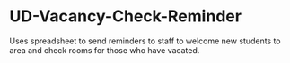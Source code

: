# UD-Vacancy-Check-Reminder
Uses spreadsheet to send reminders to staff to welcome new students to area and check rooms for those who have vacated.
